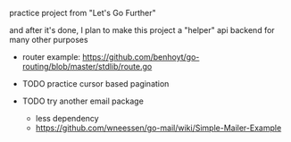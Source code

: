 practice project from "Let's Go Further"

and after it's done, I plan to make this project a "helper" api backend for many other purposes

- router example: https://github.com/benhoyt/go-routing/blob/master/stdlib/route.go

- TODO practice cursor based pagination
- TODO try another email package
    - less dependency
    - https://github.com/wneessen/go-mail/wiki/Simple-Mailer-Example
